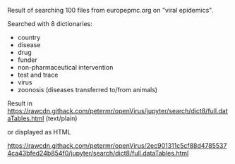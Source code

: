 Result of searching 100 files from europepmc.org on "viral epidemics".

Searched with 8 dictionaries:
* country
* disease
* drug
* funder
* non-pharmaceutical intervention
* test and trace
* virus
* zoonosis (diseases transferred to/from animals)

Result in https://rawcdn.githack.com/petermr/openVirus/jupyter/search/dict8/full.dataTables.html (text/plain)

or displayed as HTML

https://rawcdn.githack.com/petermr/openVirus/2ec901311c5cf88d47855374ca43bfed24b854f0/jupyter/search/dict8/full.dataTables.html




